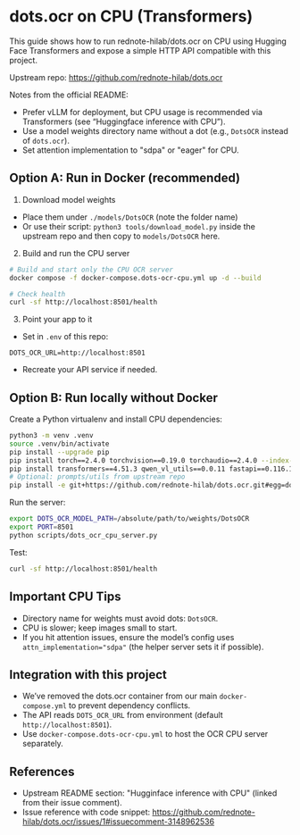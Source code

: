 # dots.ocr on CPU (Transformers)

This guide shows how to run rednote-hilab/dots.ocr on CPU using Hugging Face Transformers and expose a simple HTTP API compatible with this project.

Upstream repo: https://github.com/rednote-hilab/dots.ocr

Notes from the official README:
- Prefer vLLM for deployment, but CPU usage is recommended via Transformers (see “Huggingface inference with CPU”).
- Use a model weights directory name without a dot (e.g., `DotsOCR` instead of `dots.ocr`).
- Set attention implementation to "sdpa" or "eager" for CPU.

## Option A: Run in Docker (recommended)

1) Download model weights
- Place them under `./models/DotsOCR` (note the folder name)
- Or use their script: `python3 tools/download_model.py` inside the upstream repo and then copy to `models/DotsOCR` here.

2) Build and run the CPU server

```bash
# Build and start only the CPU OCR server
docker compose -f docker-compose.dots-ocr-cpu.yml up -d --build

# Check health
curl -sf http://localhost:8501/health
```

3) Point your app to it
- Set in `.env` of this repo:

```
DOTS_OCR_URL=http://localhost:8501
```

- Recreate your API service if needed.

## Option B: Run locally without Docker

Create a Python virtualenv and install CPU dependencies:

```bash
python3 -m venv .venv
source .venv/bin/activate
pip install --upgrade pip
pip install torch==2.4.0 torchvision==0.19.0 torchaudio==2.4.0 --index-url https://download.pytorch.org/whl/cpu
pip install transformers==4.51.3 qwen_vl_utils==0.0.11 fastapi==0.116.1 uvicorn[standard]==0.30.6
# Optional: prompts/utils from upstream repo
pip install -e git+https://github.com/rednote-hilab/dots.ocr.git#egg=dots_ocr
```

Run the server:

```bash
export DOTS_OCR_MODEL_PATH=/absolute/path/to/weights/DotsOCR
export PORT=8501
python scripts/dots_ocr_cpu_server.py
```

Test:

```bash
curl -sf http://localhost:8501/health
```

## Important CPU Tips
- Directory name for weights must avoid dots: `DotsOCR`.
- CPU is slower; keep images small to start.
- If you hit attention issues, ensure the model’s config uses `attn_implementation="sdpa"` (the helper server sets it if possible).

## Integration with this project
- We’ve removed the dots.ocr container from our main `docker-compose.yml` to prevent dependency conflicts.
- The API reads `DOTS_OCR_URL` from environment (default `http://localhost:8501`).
- Use `docker-compose.dots-ocr-cpu.yml` to host the OCR CPU server separately.

## References
- Upstream README section: "Hugginface inference with CPU" (linked from their issue comment).
- Issue reference with code snippet: https://github.com/rednote-hilab/dots.ocr/issues/1#issuecomment-3148962536